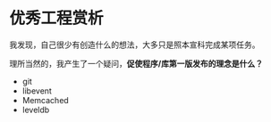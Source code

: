 # 优秀工程赏析

我发现，自己很少有创造什么的想法，大多只是照本宣科完成某项任务。

理所当然的，我产生了一个疑问，**促使程序/库第一版发布的理念是什么？**



- git
- libevent
- Memcached
- leveldb
